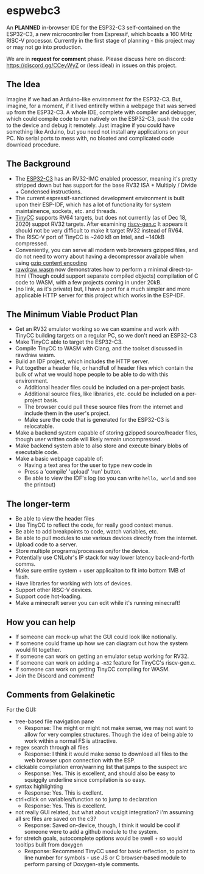# espwebc3

An **PLANNED** in-browser IDE for the ESP32-C3 self-contained on the ESP32-C3, a new microcontroller from Espressif, which boasts a 160 MHz RISC-V processor.  Currently in the first stage of planning - this project may or may not go into production.

We are in **request for comment** phase. Please discuss here on discord: https://discord.gg/CCeyWyZ or (less ideal) in issues on this project.

## The Idea

Imagine if we had an Arduino-like environment for the ESP32-C3.  But, imagine, for a moment, if it lived entirelly within a webpage that was served up from the ESP32-C3.  A whole IDE, complete with compiler and debugger, which could compile code to run natively on the ESP32-C3, push the code to the device and debug it remotely.  Just imagine if you could have something like Arduino, but you need not install any applications on your PC.  No serial ports to mess with, no bloated and complicated code download procedure.

## The Background

 * The [ESP32-C3](https://www.espressif.com/en/news/ESP32_C3) has an RV32-IMC enabled processor, meaning it's pretty stripped down but has support for the base RV32 ISA + Multiply / Divide + Condensed instructions.
 * The current espressif-sanctioned development environment is built upon their ESP-IDF, which has a lot of functionality for system maintainence, sockets, etc. and threads. 
 * [TinyCC](https://repo.or.cz/w/tinycc.git) supports RV64 targets, but does not currently (as of Dec 18, 2020) suppot RV32 targets.  After examining [riscv-gen.c](https://repo.or.cz/tinycc.git/blob/HEAD:/riscv64-gen.c) It appears it should not be very difficult to make it target RV32 instead of RV64.
 * The RISC-V port of TinyCC is ~240 kB on Intel, and ~140kB compressed.
 * Conveniently, you can serve all modern web browsers gzipped files, and do not need to worry about having a decompressor available when using [gzip content encoding](https://developer.mozilla.org/en-US/docs/Web/HTTP/Headers/Content-Encoding)
 * [rawdraw wasm](https://github.com/cntools/rawdraw/tree/master/wasm) now demonstrates how to perform a minimal direct-to-html (Though could support separate compiled objects) compilation of C code to WASM, with a few projects coming in under 20kB.
 * (no link, as it's private) but, I have a port for a much simpler and more applicable HTTP server for this project which works in the ESP-IDF.

## The Minimum Viable Product Plan

 * Get an RV32 emulator working so we can examine and work with TinyCC building targets on a regular PC, so we don't need an ESP32-C3
 * Make TinyCC able to target the ESP32-C3.
 * Compile TinyCC to WASM with Clang, and the toolset discussed in rawdraw wasm.
 * Build an IDF project, which includes the HTTP server.
 * Put together a header file, or handfull of header files which contain the bulk of what we would hope people to be able to do with this environment.
   * Additional header files could be included on a per-project basis.
   * Additional source files, like libraries, etc. could be included on a per-project basis.
   * The browser could pull these source files from the internet and include them in the user's project.
   * Make sure the code that is generated for the ESP32-C3 is relocatable.
 * Make a backend system capable of storing gzipped source/header files, though user written code will likely remain uncompressed.
 * Make backend system able to also store and execute binary blobs of executable code.
 * Make a basic webpage capable of:
    * Having a text area for the user to type new code in
    * Press a 'compile' 'upload' 'run' button.
    * Be able to view the IDF's log (so you can write `hello, world` and see the printout)

## The longer-term

 * Be able to view the header files
 * Use TinyCC to reflect the code, for really good context menus.
 * Be able to add breakpoints to code, watch variables, etc.
 * Be able to pull modules to use various devices directly from the internet.
 * Upload code to a server.
 * Store multiple programs/processes on/for the device.
 * Potentially use CNLohr's IP stack for way lower latency back-and-forth comms.
 * Make sure entire system + user applicaiton to fit into bottom 1MB of flash.
 * Have libraries for working with lots of devices.
 * Support other RISC-V devices.
 * Support code hot-loading.
 * Make a minecraft server you can edit while it's running minecraft!

## How you can help

 * If someone can mock-up what the GUI could look like notionally.
 * If someone could frame up how we can diagram out how the system would fit together.
 * If someone can work on getting an emulator setup working for RV32.
 * If someone can work on adding a `-m32` feature for TinyCC's riscv-gen.c.
 * If someone can work on getting TinyCC compiling for WASM.
 * Join the Discord and comment!


## Comments from Gelakinetic
For the GUI:
 * tree-based file navigation pane
   * Response: The might or might not make sense, we may not want to allow for very complex structures. Though the idea of being able to work within a normal FS is attractive.
 * regex search through all files
   * Response: I think it would make sense to download all files to the web browser upon connection with the ESP.
 * clickable compilation error/warning list that jumps to the suspect src
   * Response: Yes.  This is excellent, and should also be easy to squiggily underline since compilation is so easy. 
 * syntax highlighting
   * Response: Yes.  This is excllent.
 * ctrl+click on variables/function so to jump to declaration
   * Response: Yes.  This is excellent.
 * not really GUI related, but what about vcs/git integration? i'm assuming all src files are saved on the c3?
   * Response: Saved on-device, though, I think it would be cool if someone were to add a github module to the system.
 * for stretch goals, autocomplete options would be swell + so would tooltips built from doxygen
   * Response: Recommend TinyCC used for basic reflection, to point to line number for symbols - use JS or C browser-based module to perform parsing of Doxygen-style comments.
